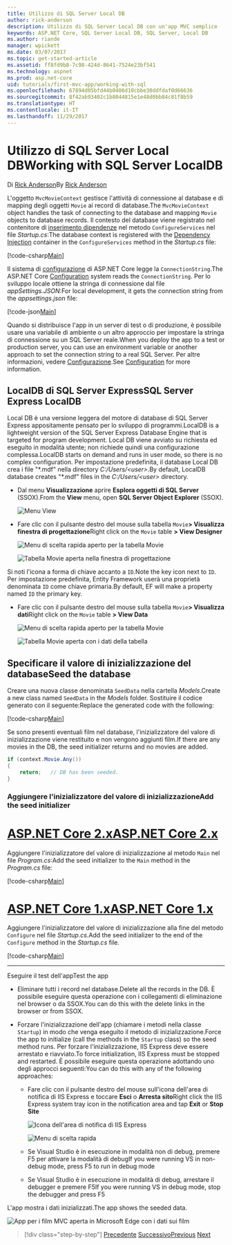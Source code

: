 ```yaml
---
title: Utilizzo di SQL Server Local DB
author: rick-anderson
description: Utilizzo di SQL Server Local DB con un'app MVC semplice
keywords: ASP.NET Core, SQL Server Local DB, SQL Server, Local DB
ms.author: riande
manager: wpickett
ms.date: 03/07/2017
ms.topic: get-started-article
ms.assetid: ff8fd9b8-7c98-424d-8641-7524e23bf541
ms.technology: aspnet
ms.prod: asp.net-core
uid: tutorials/first-mvc-app/working-with-sql
ms.openlocfilehash: 67894d05bfd44b0406d10cbbe30ddfdaf0d66636
ms.sourcegitcommit: 8f42ab93402c1b8044815e1e48d0bb84c81f8b59
ms.translationtype: HT
ms.contentlocale: it-IT
ms.lasthandoff: 11/29/2017
---
```

# <a name="working-with-sql-server-localdb"></a><span data-ttu-id="e3c65-104">Utilizzo di SQL Server Local DB</span><span class="sxs-lookup"><span data-stu-id="e3c65-104">Working with SQL Server LocalDB</span></span>

<span data-ttu-id="e3c65-105">Di [Rick Anderson](https://twitter.com/RickAndMSFT)</span><span class="sxs-lookup"><span data-stu-id="e3c65-105">By [Rick Anderson](https://twitter.com/RickAndMSFT)</span></span>

<span data-ttu-id="e3c65-106">L'oggetto `MvcMovieContext` gestisce l'attività di connessione al database e di mapping degli oggetti `Movie` ai record di database.</span><span class="sxs-lookup"><span data-stu-id="e3c65-106">The `MvcMovieContext` object handles the task of connecting to the database and mapping `Movie` objects to database records.</span></span> <span data-ttu-id="e3c65-107">Il contesto del database viene registrato nel contenitore di [inserimento dipendenze](xref:fundamentals/dependency-injection) nel metodo `ConfigureServices` nel file *Startup.cs*:</span><span class="sxs-lookup"><span data-stu-id="e3c65-107">The database context is registered with the [Dependency Injection](xref:fundamentals/dependency-injection) container in the `ConfigureServices` method in the *Startup.cs* file:</span></span>

[!code-csharp[Main](../../tutorials/first-mvc-app/start-mvc/sample/MvcMovie/Startup.cs?name=ConfigureServices&highlight=6-7)]

<span data-ttu-id="e3c65-108">Il sistema di [configurazione](xref:fundamentals/configuration/index) di ASP.NET Core legge la `ConnectionString`.</span><span class="sxs-lookup"><span data-stu-id="e3c65-108">The ASP.NET Core [Configuration](xref:fundamentals/configuration/index) system reads the `ConnectionString`.</span></span> <span data-ttu-id="e3c65-109">Per lo sviluppo locale ottiene la stringa di connessione dal file *appSettings.JSON*:</span><span class="sxs-lookup"><span data-stu-id="e3c65-109">For local development, it gets the connection string from the *appsettings.json* file:</span></span>

[!code-json[Main](start-mvc/sample/MvcMovie/appsettings.json?highlight=2&range=8-10)]

<span data-ttu-id="e3c65-110">Quando si distribuisce l'app in un server di test o di produzione, è possibile usare una variabile di ambiente o un altro approccio per impostare la stringa di connessione su un SQL Server reale.</span><span class="sxs-lookup"><span data-stu-id="e3c65-110">When you deploy the app to a test or production server, you can use an environment variable or another approach to set the connection string to a real SQL Server.</span></span> <span data-ttu-id="e3c65-111">Per altre informazioni, vedere [Configurazione](xref:fundamentals/configuration/index).</span><span class="sxs-lookup"><span data-stu-id="e3c65-111">See [Configuration](xref:fundamentals/configuration/index) for more information.</span></span>

## <a name="sql-server-express-localdb"></a><span data-ttu-id="e3c65-112">LocalDB di SQL Server Express</span><span class="sxs-lookup"><span data-stu-id="e3c65-112">SQL Server Express LocalDB</span></span>

<span data-ttu-id="e3c65-113">Local DB è una versione leggera del motore di database di SQL Server Express appositamente pensato per lo sviluppo di programmi.</span><span class="sxs-lookup"><span data-stu-id="e3c65-113">LocalDB is a lightweight version of the SQL Server Express Database Engine that is targeted for program development.</span></span> <span data-ttu-id="e3c65-114">Local DB viene avviato su richiesta ed eseguito in modalità utente; non richiede quindi una configurazione complessa.</span><span class="sxs-lookup"><span data-stu-id="e3c65-114">LocalDB starts on demand and runs in user mode, so there is no complex configuration.</span></span> <span data-ttu-id="e3c65-115">Per impostazione predefinita, il database Local DB crea i file "\*.mdf" nella directory *C:/Users/\<user\>*.</span><span class="sxs-lookup"><span data-stu-id="e3c65-115">By default, LocalDB database creates "\*.mdf" files in the *C:/Users/\<user\>* directory.</span></span>

* <span data-ttu-id="e3c65-116">Dal menu **Visualizzazione** aprire **Esplora oggetti di SQL Server** (SSOX).</span><span class="sxs-lookup"><span data-stu-id="e3c65-116">From the **View** menu, open **SQL Server Object Explorer** (SSOX).</span></span>

  ![Menu View](working-with-sql/_static/ssox.png)

* <span data-ttu-id="e3c65-118">Fare clic con il pulsante destro del mouse sulla tabella `Movie`**> Visualizza finestra di progettazione**</span><span class="sxs-lookup"><span data-stu-id="e3c65-118">Right click on the `Movie` table **> View Designer**</span></span>

  ![Menu di scelta rapida aperto per la tabella Movie](working-with-sql/_static/design.png)

  ![Tabella Movie aperta nella finestra di progettazione](working-with-sql/_static/dv.png)

<span data-ttu-id="e3c65-121">Si noti l'icona a forma di chiave accanto a `ID`.</span><span class="sxs-lookup"><span data-stu-id="e3c65-121">Note the key icon next to `ID`.</span></span> <span data-ttu-id="e3c65-122">Per impostazione predefinita, Entity Framework userà una proprietà denominata `ID` come chiave primaria.</span><span class="sxs-lookup"><span data-stu-id="e3c65-122">By default, EF will make a property named `ID` the primary key.</span></span>

* <span data-ttu-id="e3c65-123">Fare clic con il pulsante destro del mouse sulla tabella `Movie`**> Visualizza dati**</span><span class="sxs-lookup"><span data-stu-id="e3c65-123">Right click on the `Movie` table **> View Data**</span></span>

  ![Menu di scelta rapida aperto per la tabella Movie](working-with-sql/_static/ssox2.png)

  ![Tabella Movie aperta con i dati della tabella](working-with-sql/_static/vd22.png)

## <a name="seed-the-database"></a><span data-ttu-id="e3c65-126">Specificare il valore di inizializzazione del database</span><span class="sxs-lookup"><span data-stu-id="e3c65-126">Seed the database</span></span>

<span data-ttu-id="e3c65-127">Creare una nuova classe denominata `SeedData` nella cartella *Models*.</span><span class="sxs-lookup"><span data-stu-id="e3c65-127">Create a new class named `SeedData` in the *Models* folder.</span></span> <span data-ttu-id="e3c65-128">Sostituire il codice generato con il seguente:</span><span class="sxs-lookup"><span data-stu-id="e3c65-128">Replace the generated code with the following:</span></span>

[!code-csharp[Main](start-mvc/sample/MvcMovie/Models/SeedData.cs?name=snippet_1)]

<span data-ttu-id="e3c65-129">Se sono presenti eventuali film nel database, l'inizializzatore del valore di inizializzazione viene restituito e non vengono aggiunti film.</span><span class="sxs-lookup"><span data-stu-id="e3c65-129">If there are any movies in the DB, the seed initializer returns and no movies are added.</span></span>

```csharp
if (context.Movie.Any())
{
    return;   // DB has been seeded.
}
```

<a name="si"></a>
### <a name="add-the-seed-initializer"></a><span data-ttu-id="e3c65-130">Aggiungere l'inizializzatore del valore di inizializzazione</span><span class="sxs-lookup"><span data-stu-id="e3c65-130">Add the seed initializer</span></span>

# <a name="aspnet-core-2xtabaspnetcore2x"></a>[<span data-ttu-id="e3c65-131">ASP.NET Core 2.x</span><span class="sxs-lookup"><span data-stu-id="e3c65-131">ASP.NET Core 2.x</span></span>](#tab/aspnetcore2x)

<span data-ttu-id="e3c65-132">Aggiungere l'inizializzatore del valore di inizializzazione al metodo `Main` nel file *Program.cs*:</span><span class="sxs-lookup"><span data-stu-id="e3c65-132">Add the seed initializer to the `Main` method in the *Program.cs* file:</span></span>

[!code-csharp[Main](start-mvc/sample/MvcMovie/Program.cs?highlight=6,14-32)]

# <a name="aspnet-core-1xtabaspnetcore1x"></a>[<span data-ttu-id="e3c65-133">ASP.NET Core 1.x</span><span class="sxs-lookup"><span data-stu-id="e3c65-133">ASP.NET Core 1.x</span></span>](#tab/aspnetcore1x)

<span data-ttu-id="e3c65-134">Aggiungere l'inizializzatore del valore di inizializzazione alla fine del metodo `Configure` nel file *Startup.cs*.</span><span class="sxs-lookup"><span data-stu-id="e3c65-134">Add the seed initializer to the end of the `Configure` method in the *Startup.cs* file.</span></span>

[!code-csharp[Main](start-mvc/sample/MvcMovie/Startup.cs?highlight=9&name=snippet_seed)]

---

<span data-ttu-id="e3c65-135">Eseguire il test dell'app</span><span class="sxs-lookup"><span data-stu-id="e3c65-135">Test the app</span></span>

* <span data-ttu-id="e3c65-136">Eliminare tutti i record nel database.</span><span class="sxs-lookup"><span data-stu-id="e3c65-136">Delete all the records in the DB.</span></span> <span data-ttu-id="e3c65-137">È possibile eseguire questa operazione con i collegamenti di eliminazione nel browser o da SSOX.</span><span class="sxs-lookup"><span data-stu-id="e3c65-137">You can do this with the delete links in the browser or from SSOX.</span></span>
* <span data-ttu-id="e3c65-138">Forzare l'inizializzazione dell'app (chiamare i metodi nella classe `Startup`) in modo che venga eseguito il metodo di inizializzazione.</span><span class="sxs-lookup"><span data-stu-id="e3c65-138">Force the app to initialize (call the methods in the `Startup` class) so the seed method runs.</span></span> <span data-ttu-id="e3c65-139">Per forzare l'inizializzazione, IIS Express deve essere arrestato e riavviato.</span><span class="sxs-lookup"><span data-stu-id="e3c65-139">To force initialization, IIS Express must be stopped and restarted.</span></span> <span data-ttu-id="e3c65-140">È possibile eseguire questa operazione adottando uno degli approcci seguenti:</span><span class="sxs-lookup"><span data-stu-id="e3c65-140">You can do this with any of the following approaches:</span></span>

  * <span data-ttu-id="e3c65-141">Fare clic con il pulsante destro del mouse sull'icona dell'area di notifica di IIS Express e toccare **Esci** o **Arresta sito**</span><span class="sxs-lookup"><span data-stu-id="e3c65-141">Right click the IIS Express system tray icon in the notification area and tap **Exit** or **Stop Site**</span></span>

    ![Icona dell'area di notifica di IIS Express](working-with-sql/_static/iisExIcon.png)

    ![Menu di scelta rapida](working-with-sql/_static/stopIIS.png)

   * <span data-ttu-id="e3c65-144">Se Visual Studio è in esecuzione in modalità non di debug, premere F5 per attivare la modalità di debug</span><span class="sxs-lookup"><span data-stu-id="e3c65-144">If you were running VS in non-debug mode, press F5 to run in debug mode</span></span>
   * <span data-ttu-id="e3c65-145">Se Visual Studio è in esecuzione in modalità di debug, arrestare il debugger e premere F5</span><span class="sxs-lookup"><span data-stu-id="e3c65-145">If you were running VS in debug mode, stop the debugger and press F5</span></span>
   
<span data-ttu-id="e3c65-146">L'app mostra i dati inizializzati.</span><span class="sxs-lookup"><span data-stu-id="e3c65-146">The app shows the seeded data.</span></span>

![App per i film MVC aperta in Microsoft Edge con i dati sui film](working-with-sql/_static/m55.png)

>[!div class="step-by-step"]
<span data-ttu-id="e3c65-148">[Precedente](adding-model.md)
[Successivo](controller-methods-views.md)</span><span class="sxs-lookup"><span data-stu-id="e3c65-148">[Previous](adding-model.md)
[Next](controller-methods-views.md)</span></span>  
